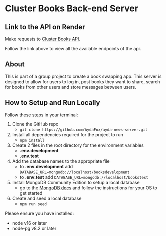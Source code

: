 # Cluster Books Back-end Server

## Link to the API on Render

Make requests to [Cluster Books API](https://cluster-books-api.onrender.com/api).

Follow the link above to view all the available endpoints of the api.

## About

This is part of a group project to create a book swapping app. This server is designed to allow for users to log in, post books they want to share, search for books from other users and store messages between users.

## How to Setup and Run Locally

Follow these steps in your terminal:

1. Clone the GitHub repo
   - `git clone https://github.com/AydaFox/ayda-news-server.git`
2. Install all dependencies required for the project to run
   - `npm install`
3. Create 2 files in the root directory for the environment variables
   - **.env.development**
   - **.env.test**
4. Add the database names to the appropriate file
   - to **.env.development** add  `DATABASE_URL=mongodb://localhost/booksdevelopment` 
   - to **.env.test** add  `DATABASE_URL=mongodb://localhost/bookstest` 
5. Install MongoDB Community Edition to setup a local database
   - go to the [MongoDB docs](https://www.mongodb.com/docs/manual/administration/install-community/) and follow the instructions for your OS to get started
6. Create and seed a local database
   - `npm run seed`

Please ensure you have installed:
- node v16 or later
- node-pg v8.2 or later
